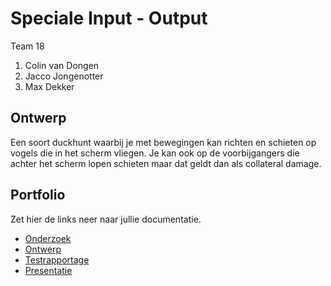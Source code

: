 # Speciale Input - Output
Team 18
1. Colin van Dongen
2. Jacco Jongenotter
3. Max Dekker

## Ontwerp
Een soort duckhunt waarbij je met bewegingen kan richten en schieten op vogels die in het scherm vliegen. Je kan ook op de voorbijgangers die achter het scherm lopen schieten maar dat geldt dan als collateral damage.

## Portfolio
Zet hier de links neer naar jullie documentatie.

* [Onderzoek](https://docs.google.com/document/d/1hZRJcuzcIoQl1e__cVOskV5ajw_9Xp_JbG55W3VJ-oY/edit?usp=sharing)
* [Ontwerp]()
* [Testrapportage]()
* [Presentatie]()
